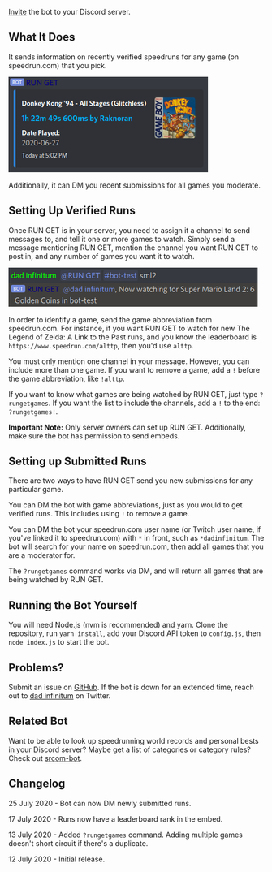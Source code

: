 [Invite](https://discordapp.com/oauth2/authorize?client_id=731961127239680051&scope=bot) the bot to your Discord server.

## What It Does

It sends information on recently verified speedruns for any game (on speedrun.com) that you pick.

![Screenshot of embed](static/screenshot2.png)

Additionally, it can DM you recent submissions for all games you moderate.

## Setting Up Verified Runs

Once RUN GET is in your server, you need to assign it a channel to send messages to, and tell it one or more games to watch. Simply send a message mentioning RUN GET, mention the channel you want RUN GET to post in, and any number of games you want it to watch.

![Screenshot of setup](static/screenshot1.png)

In order to identify a game, send the game abbreviation from speedrun.com. For instance, if you want RUN GET to watch for new The Legend of Zelda: A Link to the Past runs, and you know the leaderboard is `https://www.speedrun.com/alttp`, then you'd use `alttp`.

You must only mention one channel in your message. However, you can include more than one game. If you want to remove a game, add a `!` before the game abbreviation, like `!alttp`.

If you want to know what games are being watched by RUN GET, just type `?rungetgames`. If you want the list to include the channels, add a `!` to the end: `?rungetgames!`.

**Important Note:** Only server owners can set up RUN GET. Additionally, make sure the bot has permission to send embeds.

## Setting up Submitted Runs

There are two ways to have RUN GET send you new submissions for any particular game.

You can DM the bot with game abbreviations, just as you would to get verified runs. This includes using `!` to remove a game.

You can DM the bot your speedrun.com user name (or Twitch user name, if you've linked it to speedrun.com) with `*` in front, such as `*dadinfinitum`. The bot will search for your name on speedrun.com, then add all games that you are a moderator for.

The `?rungetgames` command works via DM, and will return all games that are being watched by RUN GET.

## Running the Bot Yourself

You will need Node.js (nvm is recommended) and yarn. Clone the repository, run `yarn install`, add your Discord API token to `config.js`, then `node index.js` to start the bot.

## Problems?

Submit an issue on [GitHub](https://github.com/slashinfty/run-get/issues/new). If the bot is down for an extended time, reach out to [dad infinitum](https://twitter.com/_dadinfinitum) on Twitter.

## Related Bot

Want to be able to look up speedrunning world records and personal bests in your Discord server? Maybe get a list of categories or category rules? Check out [srcom-bot](https://slashinfty.github.io/srcom-bot).

## Changelog

25 July 2020 - Bot can now DM newly submitted runs.

17 July 2020 - Runs now have a leaderboard rank in the embed.

13 July 2020 - Added `?rungetgames` command. Adding multiple games doesn't short circuit if there's a duplicate.

12 July 2020 - Initial release.
